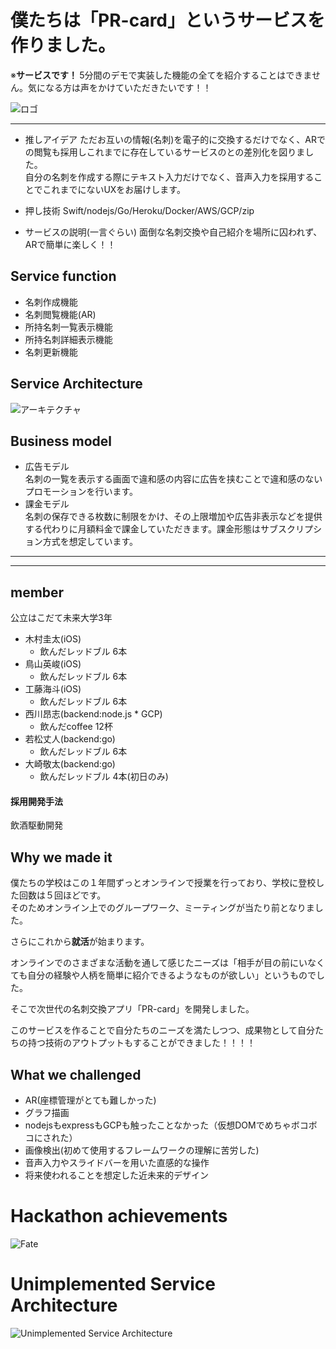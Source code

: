 # 僕たちは「PR-card」というサービスを作りました。  
※<b>サービスです！ </b>5分間のデモで実装した機能の全てを紹介することはできません。気になる方は声をかけていただきたいです！！

![ロゴ](https://initial-practice.s3-ap-northeast-1.amazonaws.com/second-sprintReview/logo.png)

---
- 推しアイデア
ただお互いの情報(名刺)を電子的に交換するだけでなく、ARでの閲覧も採用しこれまでに存在しているサービスのとの差別化を図りました。  
自分の名刺を作成する際にテキスト入力だけでなく、音声入力を採用することでこれまでにないUXをお届けします。
 
- 押し技術
Swift/nodejs/Go/Heroku/Docker/AWS/GCP/zip
 
 - サービスの説明(一言ぐらい)
面倒な名刺交換や自己紹介を場所に囚われず、ARで簡単に楽しく！！

## Service function
- 名刺作成機能
- 名刺閲覧機能(AR)
- 所持名刺一覧表示機能
- 所持名刺詳細表示機能
- 名刺更新機能

## Service Architecture
![アーキテクチャ](https://initial-practice.s3-ap-northeast-1.amazonaws.com/second-sprintReview/architecture.png)

## Business model
- 広告モデル  
名刺の一覧を表示する画面で違和感の内容に広告を挟むことで違和感のないプロモーションを行います。
- 課金モデル  
名刺の保存できる枚数に制限をかけ、その上限増加や広告非表示などを提供する代わりに月額料金で課金していただきます。課金形態はサブスクリプション方式を想定しています。  

---
---
## member  
公立はこだて未来大学3年  
- 木村圭太(iOS)
  - 飲んだレッドブル 6本
- 鳥山英峻(iOS)
  - 飲んだレッドブル 6本
- 工藤海斗(iOS)
  - 飲んだレッドブル 6本 
- 西川昂志(backend:node.js * GCP)
  - 飲んだcoffee 12杯
- 若松丈人(backend:go)
  - 飲んだレッドブル 6本
- 大崎敬太(backend:go) 
  - 飲んだレッドブル 4本(初日のみ)
#### 採用開発手法  
飲酒駆動開発

## Why we made it  
僕たちの学校はこの１年間ずっとオンラインで授業を行っており、学校に登校した回数は５回ほどです。  
そのためオンライン上でのグループワーク、ミーティングが当たり前となりました。

さらにこれから<b>就活</b>が始まります。

オンラインでのさまざまな活動を通して感じたニーズは「相手が目の前にいなくても自分の経験や人柄を簡単に紹介できるようなものが欲しい」というものでした。
 
そこで次世代の名刺交換アプリ「PR-card」を開発しました。

このサービスを作ることで自分たちのニーズを満たしつつ、成果物として自分たちの持つ技術のアウトプットもすることができました！！！！

## What we challenged
- AR(座標管理がとても難しかった)
- グラフ描画
- nodejsもexpressもGCPも触ったことなかった（仮想DOMでめちゃボコボコにされた）
- 画像検出(初めて使用するフレームワークの理解に苦労した)
- 音声入力やスライドバーを用いた直感的な操作
- 将来使われることを想定した近未来的デザイン

# Hackathon achievements  
![Fate](https://initial-practice.s3-ap-northeast-1.amazonaws.com/second-sprintReview/bug-min.png)


# Unimplemented Service Architecture
![Unimplemented Service Architecture](https://i.gyazo.com/6c19c2e5bc8cc02d59fca4a7efc070f3.png)
